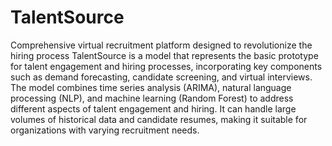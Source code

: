 # TalentSource
Comprehensive virtual recruitment platform designed to revolutionize the hiring process 
TalentSource is a model that represents the basic prototype for talent engagement and hiring processes, incorporating key components such as demand forecasting, candidate screening, and virtual interviews.
The model combines time series analysis (ARIMA), natural language processing (NLP), and machine learning (Random Forest) to address different aspects of talent engagement and hiring.
It can handle large volumes of historical data and candidate resumes, making it suitable for organizations with varying recruitment needs.
